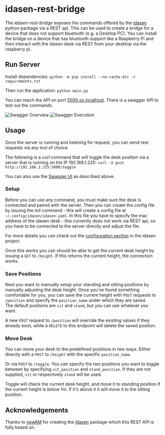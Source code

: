 # idasen-rest-bridge
The *idasen-rest-bridge* exposes the commands offered by the [idasen](https://github.com/newAM/idasen) python package via a REST api. This can be used to create a bridge for a device that does not support bluetooth (e.g. a Desktop PC). You can install the bridge on a device that has bluetooth support like a Raspberry Pi and then interact with the idasen desk via REST from your desktop via the raspberry pi.

## Run Server
Install dependencies:
`python -m pip install --no-cache-dir -r requirements.txt`

Then run the application:
`python main.py`

You can reach the API on port [5000 on localhost](http://localhost:5000). There is a swagger API to test out the commands.

![Swagger Overview](https://user-images.githubusercontent.com/5486874/127734589-bcb15d8f-dbb9-46f5-8781-de03f5216978.png)
![Swagger Execution](https://user-images.githubusercontent.com/5486874/127734608-02869956-7864-4eb3-a18c-b631cb911c13.png)


## Usage
Once the server is running and listening for request, you can send rest requests via any tool of choice.

The following is a *curl* command that will toggle the desk position via a server that is running on the IP 192.168.1.225:
`curl -X post http://192.168.1.225:5000/toggle`

You can also use the [Swagger UI](http://localhost:5000) as described above.

### Setup
Before you can use any command, you must make sure the desk is connected and paired with the server.
Then you can create the config file by issuing the _init_ command - this will create a config file at `~/.config/idasen/idasen.yaml`. In this file you have to specify the mac address of the idasen desk - this currently does not work via REST api, so you have to be connected to the server directly and adjust the file.

For more details you can check out the [configuration section](https://github.com/newAM/idasen#configuration) in the idasen project.

Once this works you can should be able to get the current desk height by issuing a `GET` to `/height`. If this returns the current height, the connection works.

### Save Positions
Next you want to manually setup your standing and sitting positions by manually adjusting the desk height. Once you've found something comfortable for you, you can save the current height with `POST` requests to `/position` and specify the `position_name` under which they are saved.  
The default positions are `sit` and `stand`, but you can use whatever you want.

A new `POST` request to `/position` will override the existing values if they already exist, while a `DELETE` to this endpoint will delete the saved position.

### Move Desk
You can move your desk to the predefined positions in two ways. Either directly with a `POST` to `/height` with the specific `position_name`.  

Or via `POST` to `/toggle`. You *can* specify the two positions you want to toggle between by specifying `sit_position` and `stand_position`. If they are not supplied, `sit` or respectively `stand` will be used.

Toggle will check the current desk height, and move it to standing position if the current height is below 1m. If it's above it it will move it to the sitting position.

## Acknowledgements
Thanks to [newAM](https://github.com/newAM) for creating the [idasen](https://github.com/newAM/idasen) package which this REST API is fully based on.